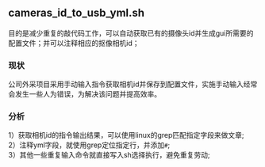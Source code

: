 
## cameras_id_to_usb_yml.sh
目的是减少重复的敲代码工作，可以自动获取已有的摄像头id并生成gui所需要的配置文件；并可以注释相应的抠像相机id；

### 现状
公司外采项目采用手动输入指令获取相机id并保存到配置文件，实施手动输入经常会发生一些人为错误，为解决该问题并提高效率。

### 分析
1）获取相机id的指令输出结果，可以使用linux的grep匹配指定字段来做文章;  
2）注释yml字段，就使用grep定位指定行，并添加`#`;  
3）其他一些重复输入命令就直接写入sh选择执行，避免重复劳动;  
